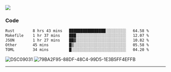 

![](https://visitor-badge.glitch.me/badge?page_id=jakenherman.jakenherman)

### Code
<!--START_SECTION:waka-->

```txt
Rust        8 hrs 43 mins   ████████████████░░░░░░░░░   64.58 %
Makefile    1 hr 37 mins    ███░░░░░░░░░░░░░░░░░░░░░░   12.07 %
JSON        1 hr 27 mins    ██▓░░░░░░░░░░░░░░░░░░░░░░   10.82 %
Other       45 mins         █▒░░░░░░░░░░░░░░░░░░░░░░░   05.58 %
TOML        34 mins         █░░░░░░░░░░░░░░░░░░░░░░░░   04.20 %
```

<!--END_SECTION:waka-->



![DSC09031](https://github.com/JakenHerman/JakenHerman/assets/4694843/d0a4f563-5528-4464-9538-0dd479edc7cf)
![79BA2F95-88DF-48C4-99D5-1E3B5FF4EFFB](https://github.com/JakenHerman/JakenHerman/assets/4694843/4bbb0b71-b719-4978-b0c7-b4721bb680bc)


---

